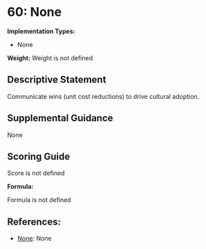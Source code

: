 # 60: None

**Implementation Types:**

- None

**Weight:** Weight is not defined

## Descriptive Statement

Communicate wins (unit cost reductions) to drive cultural adoption.

## Supplemental Guidance

None

## Scoring Guide

Score is not defined

**Formula:**

Formula is not defined

## References:

- [None](None): None
